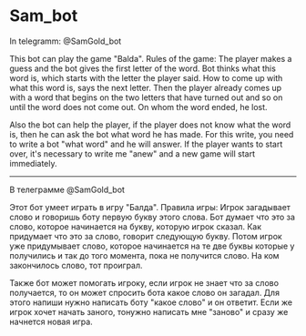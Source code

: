 # Sam_bot
In telegramm: @SamGold_bot

This bot can play the game "Balda".
Rules of the game: The player makes a guess and the bot gives the first letter of the word. Bot thinks what this word is, which starts with the letter the player said. How to come up with what this word is, says the next letter. Then the player already comes up with a word that begins on the two letters that have turned out and so on until the word does not come out. On whom the word ended, he lost.

Also the bot can help the player, if the player does not know what the word is, then he can ask the bot what word he has made. For this write, you need to write a bot "what word" and he will answer.
If the player wants to start over, it's necessary to write me "anew" and a new game will start immediately.
_______

В телеграмме @SamGold_bot

Этот бот умеет играть в игру "Балда".
Правила игры: Игрок загадывает слово и говоришь боту первую букву этого слова. Бот думает что это за слово, которое начинается на букву, которую игрок сказал. Как придумает что это за слово, говорит следующую букву. Потом игрок уже придумывает слово, которое начинается на те две буквы которые у получились и так до того момента, пока не получится слово. На ком закончилось слово, тот проиграл.

Также бот может помогать игроку, если игрок не знает что за слово получается, то он может спросить бота какое слово он загадал. Для этого напиши нужно написать боту  "какое слово" и он ответит.
Если же игрок хочет начать заного, тонужно написать мне "заново" и сразу же начнется новая игра.



